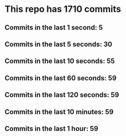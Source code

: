 # This repo has 1710 commits

## Commits in the last 1 second: 5
## Commits in the last 5 seconds: 30
## Commits in the last 10 seconds: 55
## Commits in the last 60 seconds: 59
## Commits in the last 120 seconds: 59
## Commits in the last 10 minutes: 59
## Commits in the last 1 hour: 59
